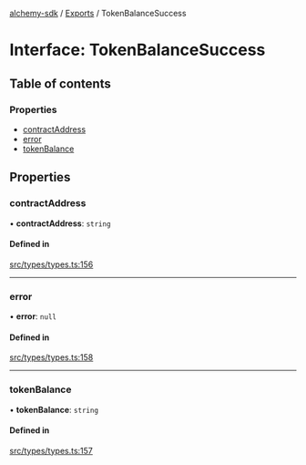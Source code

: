 [alchemy-sdk](../README.md) / [Exports](../modules.md) / TokenBalanceSuccess

# Interface: TokenBalanceSuccess

## Table of contents

### Properties

- [contractAddress](TokenBalanceSuccess.md#contractaddress)
- [error](TokenBalanceSuccess.md#error)
- [tokenBalance](TokenBalanceSuccess.md#tokenbalance)

## Properties

### contractAddress

• **contractAddress**: `string`

#### Defined in

[src/types/types.ts:156](https://github.com/alchemyplatform/alchemy-sdk-js/blob/bed7d71/src/types/types.ts#L156)

___

### error

• **error**: ``null``

#### Defined in

[src/types/types.ts:158](https://github.com/alchemyplatform/alchemy-sdk-js/blob/bed7d71/src/types/types.ts#L158)

___

### tokenBalance

• **tokenBalance**: `string`

#### Defined in

[src/types/types.ts:157](https://github.com/alchemyplatform/alchemy-sdk-js/blob/bed7d71/src/types/types.ts#L157)
